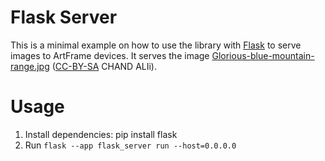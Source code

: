# Flask Server

This is a minimal example on how to use the library with [Flask](https://palletsprojects.com/p/flask/) to serve images to ArtFrame devices.
It serves the image [Glorious-blue-mountain-range.jpg](Glorious-blue-mountain-range.jpg) ([CC-BY-SA](https://creativecommons.org/licenses/by-sa/4.0/) CHAND ALIi).

# Usage

1. Install dependencies: pip install flask
2. Run ```flask --app flask_server run --host=0.0.0.0```
